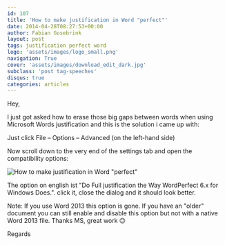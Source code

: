 ```yaml
---
id: 107
title: 'How to make justification in Word "perfect"'
date: 2014-04-28T08:27:53+00:00
author: Fabian Gosebrink
layout: post
tags: justification perfect word 
logo: 'assets/images/logo_small.png'
navigation: True
cover: 'assets/images/download_edit_dark.jpg'
subclass: 'post tag-speeches'
disqus: true
categories: articles
---
```


Hey,

I just got asked how to erase those big gaps between words when using Microsoft Words justification and this is the solution i came up with:

Just click File &#8211; Options &#8211; Advanced (on the left-hand side)

Now scroll down to the very end of the settings tab and open the compatibility options:

![How to make justification in Word "perfect"]({{site.baseurl}}assets/articles/2014-04-28/0e45d5af-ff44-4feb-87ff-bd2d6b683edf.png)

The option on english ist "Do Full justification the Way WordPerfect 6.x for Windows Does.". click it, close the dialog and it should look better.

Note: If you use Word 2013 this option is gone. If you have an "older" document you can still enable and disable this option but not with a native Word 2013 file. Thanks MS, great work 😉

Regards
